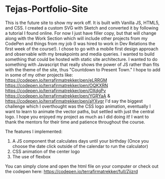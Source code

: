 # Tejas-Portfolio-Site
 This is the future site to show my work off. It is built with Vanilla JS, HTML5, and CSS. I created a custom SVG with Sketch and converted it by following a tutorial I found online. For now I just have filler copy, but that will change along with the Work Section which will include other projects from my CodePen and things from my job (I was hired to work in Dev Relations the first week of the course!). I chose to go with a mobile first design approach and observable with my breakpoints and media queries. I wanted to build something that could be hosted with static site architecture. I wanted to do something with Javascript that really shows the power of JS rather than fits with the theme of the site, thus "Countdown to Present Town." I hope to add in some of my other projects like: https://codepen.io/terrafirmatrekker/pen/eLRRGM https://codepen.io/terrafirmatrekker/pen/OQKXRN https://codepen.io/terrafirmatrekker/pen/OXdgPv https://codepen.io/terrafirmatrekker/pen/YGRYaA & https://codepen.io/terrafirmatrekker/pen/aYXvgr I'd say the biggest challenge which I overthought was the CSS logo animation, eventually I want to learn to animate the vector paths, but settled with just the central logo. I hope you enjoyed my project as much as I did doing it! I want to thank the mentors for their time and patience throughout the course. 
 
 The features I implemented: 
 
 1. A JS component that calculates days until your birthday (Once you choose the date click outside of the calendar to run the calculator) 
 2. CSS animation of the center logo
 3. The use of flexbox

You can simply clone and open the html file on your computer or check out the codepen here: https://codepen.io/terrafirmatrekker/full/Zjjzrd
